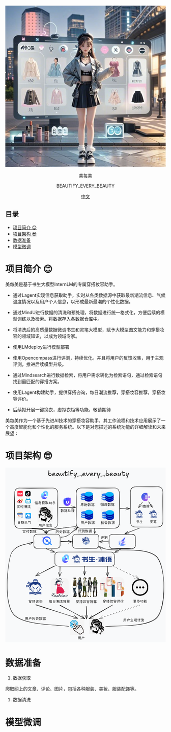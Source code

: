 <div align="center">

![封面](https://github.com/Tshiyao/beautify_every_beauty/blob/main/static/封面.jpeg)

美每美

BEAUTIFY_EVERY_BEAUTY


[中文](https://github.com/Tshiyao/beautify_every_beauty/blob/main/README.md)



</div>

## 目录

- [项目简介 :blush:](#项目简介-blush)
- [项目架构 :sunglasses:](#项目架构-sunglasses)
- [数据准备](#数据准备)
- [模型微调](#模型微调)


# 项目简介 :blush:

美每美是基于书生大模型InternLM的专属穿搭妆容助手。

- 通过Lagent实现信息获取助手，实时从各类数据源中获取最新潮流信息、气候温度情况以及用户个人信息，以形成最新最潮的个性化数据。

- 通过MindU进行数据的清洗和预处理，将数据进行统一格式化，方便后续的模型训练以及检索。将数据存入各数据仓库中。

- 将清洗后的高质量数据微调书生和灵笔大模型，赋予大模型图文能力和穿搭妆容的领域知识，以成为领域专家。

- 使用LMdeploy进行模型部署

- 使用Opencompass进行评测，持续优化。并且将用户的反馈收集，用于主观评测，推进后续模型升级。

- 通过Mindsearch进行数据检索，将用户需求转化为检索语句，通过检索语句找到最匹配的穿搭方案。

- 使用Lagent构建助手，提供穿搭咨询，每日潮流推荐，穿搭妆容推荐，穿搭妆容评价。

- 后续拟开展一键换衣，虚拟衣柜等功能，敬请期待

美每美作为一个基于先进AI技术的穿搭妆容助手，其工作流程和技术应用展示了一个高度智能化和个性化的服务系统。以下是对您描述的系统功能的详细解读和未来展望：


# 项目架构 :sunglasses:

![架构图](https://github.com/Tshiyao/beautify_every_beauty/blob/main/static/架构图.png)

# 数据准备
1. 数据获取
   
爬取网上的文章、评论、图片，包括各种服装、美妆、服装配饰等。

1. 数据清洗

# 模型微调